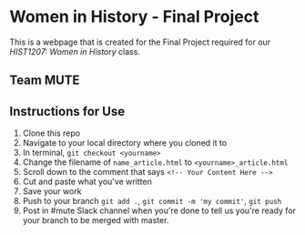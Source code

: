# Women in History - Final Project
This is a webpage that is created for the Final Project required for our *HIST1207: Women in History* class.

## Team MUTE

## Instructions for Use
1. Clone this repo
2. Navigate to your local directory where you cloned it to
3. In terminal, `git checkout <yourname>`
4. Change the filename of `name_article.html` to `<yourname>_article.html`
5. Scroll down to the comment that says `<!-- Your Content Here -->`
6. Cut and paste what you've written
7. Save your work
8. Push to your branch `git add .`, `git commit -m 'my commit'`, `git push`
9. Post in #mute Slack channel when you're done to tell us you're ready for your branch to be merged with master.
